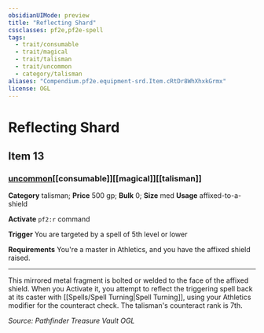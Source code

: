 ```yaml
---
obsidianUIMode: preview
title: "Reflecting Shard"
cssclasses: pf2e,pf2e-spell
tags:
  - trait/consumable
  - trait/magical
  - trait/talisman
  - trait/uncommon
  - category/talisman
aliases: "Compendium.pf2e.equipment-srd.Item.cRtDr8WhXhxkGrmx"
license: OGL
---
```

# Reflecting Shard
## Item 13
### [uncommon](uncommon "Uncommon Rarity Trait")[[consumable]][[magical]][[talisman]]

**Category** talisman; 
**Price** 500 gp; 
**Bulk** 0; **Size** med
**Usage** affixed-to-a-shield

**Activate** `pf2:r` command

**Trigger** You are targeted by a spell of 5th level or lower

**Requirements** You're a master in Athletics, and you have the affixed shield raised.

* * *

This mirrored metal fragment is bolted or welded to the face of the affixed shield. When you Activate it, you attempt to reflect the triggering spell back at its caster with [[Spells/Spell Turning|Spell Turning]], using your Athletics modifier for the counteract check. The talisman's counteract rank is 7th.

*Source: Pathfinder Treasure Vault*
*OGL*